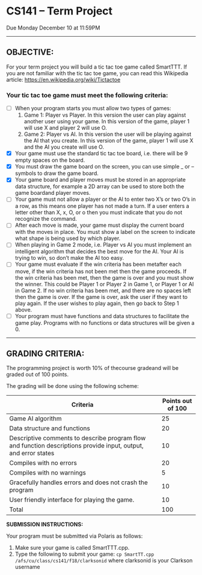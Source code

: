 # CS141 – Term Project
Due Monday December 10 at 11:59PM 

----

## OBJECTIVE:
For your term project you will build a tic tac toe game called SmartTTT. If you are not familiar with the tic tac toe game, you can read this Wikipedia article: https://en.wikipedia.org/wiki/Tictactoe

### Your tic tac toe game must meet the following criteria:
- [ ] When your program starts you must allow two types of games:
	1. Game 1: Player vs Player. In this version the user can play against another user using your game. In this version of the game, player 1 will use X and player 2 will use O.
	2. Game 2: Player vs AI. In this version the user will be playing against the AI that you create. In this version of the game, player 1 will use X and the AI you create will use O.
- [X] Your game must use the standard tic tac toe board, i.e. there will be 9 empty spaces on the board.
- [X] You must draw the game board on the screen, you can use simple _ or – symbols to draw the game board. 
- [X] Your game board and player moves must be stored in an appropriate data structure, for example a 2D array can be used to store both the game boardand player moves.
- [ ] Your game must not allow a player or the AI to enter two X’s or two O’s in a row, as this means one player has not made a turn. If a user enters a letter other than X, x, O, or o then you must indicate that you do not recognize the command. 
- [ ] After each move is made, your game must display the current board with the moves in place. You  must  show  a  label  on  the  screen  to  indicate  what  shape  is  being  used  by which player.
- [ ] When  playing  in  Game  2  mode,  i.e. Player  vs AI  you  must  implement  an intelligent algorithm that decides the best move for the AI. Your AI is trying to win, so don’t make the AI too easy.
- [ ] Your  game must evaluate  if  the  win  criteria  has  been metafter  each  move,  if the  win criteria has not been met then the game proceeds. If the win criteria has been met, then the game is over and you must show the winner. This could be Player 1 or Player 2 in Game 1, or Player 1 or AI in Game 2. If no win criteria has been met, and there are no spaces left then the game is over. If the game is over, ask the user if they want to play again. If the user wishes to play again, then go back to Step 1 above. 
- [ ] Your  program  must  have  functions  and  data  structures  to  facilitate  the  game  play. Programs with no functions or data structures will be given a 0. 

----

## GRADING CRITERIA:
The programming project is worth 10% of thecourse gradeand will be graded out of 100 points.

The grading will be done using the following scheme:

**Criteria** | **Points out of 100**
---- | ----
Game AI algorithm | 25
Data structure and functions | 20
Descriptive comments to describe program flow and function descriptions provide input, output, and error states | 10
Compiles with no errors | 20
Compiles with no warnings | 5
Gracefully handles errors and does not crash the program | 10
User friendly interface for playing the game. | 10
Total | 100

**SUBMISSION INSTRUCTIONS:**

Your program must be submitted via Polaris as follows:
1. Make sure your game is called SmartTTT.cpp.
2. Type the following to submit your game: `cp SmartTT.cpp /afs/cu/class/cs141/f18/clarksonid` where clarksonid is your Clarkson username
